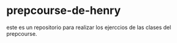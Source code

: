 # prepcourse-de-henry
este es un repositorio para realizar los ejerccios de las clases del prepcourse. 
